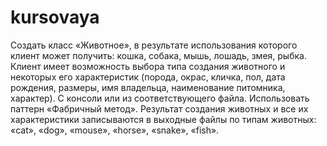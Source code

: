 # kursovaya
Создать класс «Животное», в результате использования которого клиент может получить: кошка, собака, мышь, лошадь, змея, рыбка. Клиент имеет возможность выбора типа создания животного и некоторых его характеристик (порода, окрас, кличка, пол, дата рождения, размеры, имя владельца, наименование питомника, характер). С консоли или из соответствующего файла. Использовать паттерн «Фабричный метод». Результат создания животных и все их характеристики записываются в выходные файлы по типам животных: «cat», «dog», «mouse», «horse», «snake», «fish».
